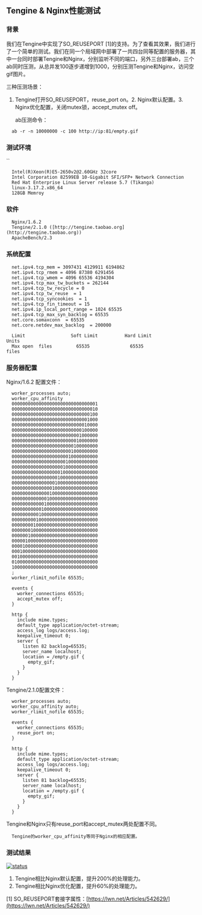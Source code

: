 ## Tengine & Nginx性能测试

### 背景

我们在Tengine中实现了SO_REUSEPORT [1]的支持。为了查看其效果，我们进行了一个简单的测试。我们在同一个局域网中部署了一共四台同等配置的服务器，其中一台同时部署Tengine和Nginx，分别监听不同的端口，另外三台部署ab，三个ab同时压测，从总并发100逐步递增到1000，分别压测Tengine和Nginx，访问空gif图片。

三种压测场景：

1.  Tengine打开SO_REUSEPORT，reuse_port on。2.  Nginx默认配置。3.  Nginx优化配置，关闭mutex锁，accept_mutex off。

    ab压测命令：

```
  ab -r -n 10000000 -c 100 http://ip:81/empty.gif
```

### 测试环境
``
```
  Intel(R)Xeon(R)E5-2650v2@2.60GHz 32core
  Intel Corporation 82599EB 10-Gigabit SFI/SFP+ Network Connection
  Red Hat Enterprise Linux Server release 5.7 (Tikanga)
  linux-3.17.2.x86_64
  128GB Memroy
```

### 软件

```
  Nginx/1.6.2
  Tengine/2.1.0 ([http://tengine.taobao.org](http://tengine.taobao.org))
  ApacheBench/2.3
```

### 系统配置

```
  net.ipv4.tcp_mem = 3097431 4129911 6194862
  net.ipv4.tcp_rmem = 4096 87380 6291456
  net.ipv4.tcp_wmem = 4096 65536 4194304
  net.ipv4.tcp_max_tw_buckets = 262144
  net.ipv4.tcp_tw_recycle = 0
  net.ipv4.tcp_tw_reuse  = 1
  net.ipv4.tcp_syncookies  = 1
  net.ipv4.tcp_fin_timeout = 15
  net.ipv4.ip_local_port_range = 1024 65535
  net.ipv4.tcp_max_syn_backlog = 65535
  net.core.somaxconn  = 65535
  net.core.netdev_max_backlog  = 200000
```

```
  Limit                 Soft Limit          Hard Limit            Units
  Max open  files         65535               65535               files
```

### 服务器配置

Nginx/1.6.2 配置文件：

```
  worker_processes auto;
  worker_cpu_affinity
  00000000000000000000000000000001
  00000000000000000000000000000010
  00000000000000000000000000000100
  00000000000000000000000000001000
  00000000000000000000000000010000
  00000000000000000000000000100000
  00000000000000000000000001000000
  00000000000000000000000010000000
  00000000000000000000000100000000
  00000000000000000000001000000000
  00000000000000000000010000000000
  00000000000000000000100000000000
  00000000000000000001000000000000
  00000000000000000010000000000000
  00000000000000000100000000000000
  00000000000000001000000000000000
  00000000000000010000000000000000
  00000000000000100000000000000000
  00000000000001000000000000000000
  00000000000010000000000000000000
  00000000000100000000000000000000
  00000000001000000000000000000000
  00000000010000000000000000000000
  00000000100000000000000000000000
  00000001000000000000000000000000
  00000010000000000000000000000000
  00000100000000000000000000000000
  00001000000000000000000000000000
  00010000000000000000000000000000
  00100000000000000000000000000000
  01000000000000000000000000000000
  10000000000000000000000000000000
  ;
  worker_rlimit_nofile 65535;

  events {
    worker_connections 65535;
    accept_mutex off;
  }

  http {
    include mime.types;
    default_type application/octet-stream;
    access_log logs/access.log;
    keepalive_timeout 0;
    server {
      listen 82 backlog=65535;
      server_name localhost;
      location = /empty.gif {
        empty_gif;
      }
    }
  }
```


Tengine/2.1.0配置文件：

```
  worker_processes auto;
  worker_cpu_affinity auto;
  worker_rlimit_nofile 65535;

  events {
    worker_connections 65535;
    reuse_port on;
  }

  http {
    include mime.types;
    default_type application/octet-stream;
    access_log logs/access.log;
    keepalive_timeout 0;
    server {
      listen 81 backlog=65535;
      server_name localhost;
      location = /empty.gif {
        empty_gif;
      }
    }
  }
```

Tengine和Nginx只有reuse_port和accept_mutex两处配置不同。

      Tengine的worker_cpu_affinity等同于Nginx的相应配置。

### 测试结果

[![status](images/reuseport.png)](images/reuseport.png)

1.  Tengine相比Nginx默认配置，提升200%的处理能力。
2.  Tengine相比Nginx优化配置，提升60%的处理能力。

[1] SO_REUSEPORT套接字属性：[https://lwn.net/Articles/542629/](https://lwn.net/Articles/542629/)

